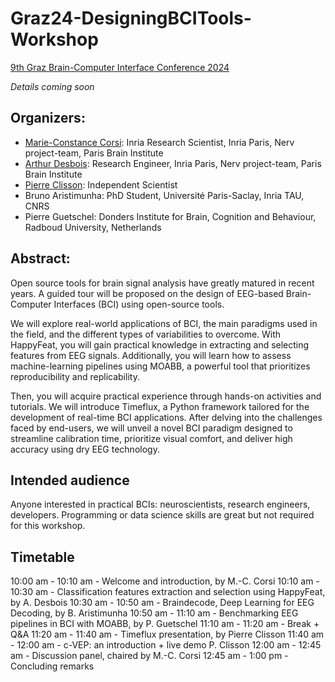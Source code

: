 # Graz24-DesigningBCITools-Workshop

[9th Graz Brain-Computer Interface Conference 2024](https://www.tugraz.at/institute/ine/graz-bci-conferences/9th-graz-bci-conference-2024)

*Details coming soon*

## Organizers:

- [Marie-Constance Corsi](https://marieconstance-corsi.netlify.app/): Inria Research Scientist, Inria Paris, Nerv project-team, Paris Brain Institute
- [Arthur Desbois](https://www.linkedin.com/in/arthur-desbois-801a9313a/?originalSubdomain=fr): Research Engineer, Inria Paris, Nerv project-team, Paris Brain Institute
- [Pierre Clisson](https://clisson.com/): Independent Scientist
- Bruno Aristimunha: PhD Student, Université Paris-Saclay, Inria TAU, CNRS
- Pierre Guetschel: Donders Institute for Brain, Cognition and Behaviour, Radboud University, Netherlands

  
## Abstract:

Open source tools for brain signal analysis have greatly matured in recent years. A guided tour will be proposed on the design of EEG-based Brain-Computer Interfaces (BCI) using open-source tools. 

We will explore real-world applications of BCI, the main paradigms used in the field, and the different types of variabilities to overcome. With HappyFeat, you will gain practical knowledge in extracting and selecting features from EEG signals. Additionally, you will learn how to assess machine-learning pipelines using MOABB, a powerful tool that prioritizes reproducibility and replicability. 

Then, you will acquire practical experience through hands-on activities and tutorials. We will introduce Timeflux, a Python framework tailored for the development of real-time BCI applications. After delving into the challenges faced by end-users, we will unveil a novel BCI paradigm designed to streamline calibration time, prioritize visual comfort, and deliver high accuracy using dry EEG technology.


## Intended audience
Anyone interested in practical BCIs: neuroscientists, research engineers, developers. Programming or data science skills are great but not required for this workshop.

## Timetable
10:00 am - 10:10 am - Welcome and introduction, by M.-C. Corsi
10:10 am - 10:30 am - Classification features extraction and selection using HappyFeat, by A. Desbois
10:30 am - 10:50 am - Braindecode, Deep Learning for EEG Decoding, by B. Aristimunha 
10:50 am - 11:10 am - Benchmarking EEG pipelines in BCI with MOABB, by P. Guetschel
11:10 am - 11:20 am - Break + Q&A
11:20 am - 11:40 am - Timeflux presentation, by Pierre Clisson
11:40 am - 12:00 am - c-VEP: an introduction + live demo P. Clisson
12:00 am - 12:45 am - Discussion panel, chaired by M.-C. Corsi
12:45 am - 1:00 pm - Concluding remarks


